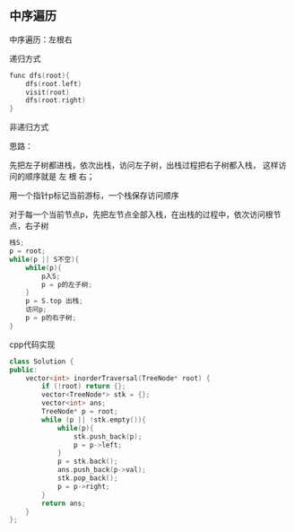 ## 中序遍历

中序遍历：左根右

递归方式

```cpp
func dfs(root){
    dfs(root.left)
    visit(root)
    dfs(root.right)
}
```

非递归方式

思路：

先把左子树都进栈，依次出栈，访问左子树，出栈过程把右子树都入栈，
这样访问的顺序就是 左 根 右；

用一个指针p标记当前游标，一个栈保存访问顺序

对于每一个当前节点p，先把左节点全部入栈，在出栈的过程中，依次访问根节点，右子树

```cpp
栈S;
p = root;
while(p || S不空){
    while(p){
        p入S;
        p = p的左子树;
    }
    p = S.top 出栈;
    访问p;
    p = p的右子树;
}
```

cpp代码实现

```cpp
class Solution {
public:
    vector<int> inorderTraversal(TreeNode* root) {
        if (!root) return {};
        vector<TreeNode*> stk = {};
        vector<int> ans;
        TreeNode* p = root;
        while (p || !stk.empty()){
            while(p){
                stk.push_back(p);
                p = p->left;
            }
            p = stk.back();
            ans.push_back(p->val);
            stk.pop_back();
            p = p->right;
        }
        return ans;
    }
};
```
